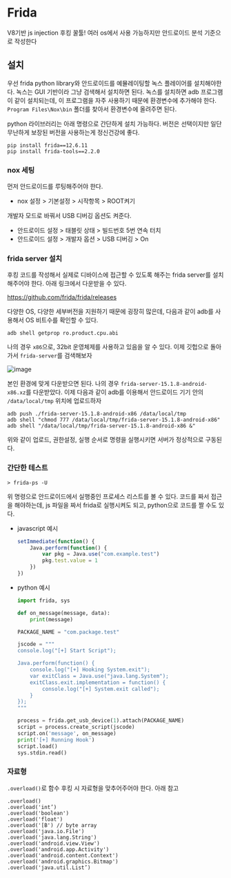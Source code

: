 # Frida
V8기반 js injection 후킹 꿀툴! 여러 os에서 사용 가능하지만 안드로이드 분석 기준으로 작성한다

## 설치
우선 frida python library와 안드로이드를 예뮬레이팅할 녹스 플레이어를 설치해야한다. 녹스는 GUI 기반이라 그냥 검색해서 설치하면 된다. 녹스를 설치하면 adb 프로그램이 같이 설치되는데, 이 프로그램을 자주 사용하기 때문에 환경변수에 추가해야 한다. `Program Files\Nox\bin` 폴더를 찾아서 환경변수에 올려주면 된다.

python 라이브러리는 아래 명령으로 간단하게 설치 가능하다. 버전은 선택이지만 일단 무난하게 보장된 버전을 사용하는게 정신건강에 좋다.
```
pip install frida==12.6.11
pip install frida-tools==2.2.0
```

### nox 세팅
먼저 안드로이드를 루팅해주어야 한다.  
- nox 설정 > 기본설정 > 시작항목 > ROOT켜기


개발자 모드로 바꿔서 USB 디버깅 옵션도 켜준다.
- 안드로이드 설정 > 태블릿 상태 > 빌드번호 5번 연속 터치
- 안드로이드 설정 > 개발자 옵션 > USB 디버깅 > On


### frida server 설치
후킹 코드를 작성해서 실제로 디바이스에 접근할 수 있도록 해주는 frida server를 설치해주어야 한다. 아래 링크에서 다운받을 수 있다.

https://github.com/frida/frida/releases

다양한 OS, 다양한 세부버전을 지원하기 때문에 굉장히 많은데, 다음과 같이 adb를 사용해서 OS 비트수를 확인할 수 있다.
```
adb shell getprop ro.product.cpu.abi
```
나의 경우 `x86`으로, 32bit 운영체제를 사용하고 있음을 알 수 있다. 이제 깃헙으로 돌아가서 `frida-server`를 검색해보자

![image](https://user-images.githubusercontent.com/44149738/138778058-8c5733ee-5159-4db8-99e2-3f97c412218b.png)

본인 환경에 맞게 다운받으면 된다. 나의 경우 `frida-server-15.1.8-android-x86.xz`를 다운받았다. 이제 다음과 같이 adb를 이용해서 안드로이드 기기 안의 `/data/local/tmp` 위치에 업로드하자

```
adb push ./frida-server-15.1.8-android-x86 /data/local/tmp
adb shell "chmod 777 /data/local/tmp/frida-server-15.1.8-android-x86"
adb shell "/data/local/tmp/frida-server-15.1.8-android-x86 &"
```
위와 같이 업로드, 권한설정, 실행 순서로 명령을 실행시키면 서버가 정상적으로 구동된다.

### 간단한 테스트
```
> frida-ps -U
```
위 명령으로 안드로이드에서 실행중인 프로세스 리스트를 볼 수 있다. 코드를 짜서 접근을 해야하는데, js 파일을 짜서 frida로 실행시켜도 되고, python으로 코드를 짤 수도 있다.
- javascript 예시
    ```javascript
    setImmediate(function() {
        Java.perform(function() {
            var pkg = Java.use("com.example.test")
            pkg.test.value = 1
        }) 
    })
    ```
- python 예시
    ```python
    import frida, sys

    def on_message(message, data):
        print(message)

    PACKAGE_NAME = "com.package.test"

    jscode = """
    console.log("[+] Start Script");

    Java.perform(function() {
        console.log("[+] Hooking System.exit");
        var exitClass = Java.use("java.lang.System");
        exitClass.exit.implementation = function() {
            console.log("[+] System.exit called");
        }
    });
    """

    process = frida.get_usb_device(1).attach(PACKAGE_NAME)
    script = process.create_script(jscode)
    script.on('message', on_message)
    print('[+] Running Hook')
    script.load()
    sys.stdin.read()
    ```

### 자료형
`.overload()`로 함수 후킹 시 자료형을 맞추어주어야 한다. 아래 참고
```
.overload() 
.overload('int’) 
.overload('boolean') 
.overload('float') 
.overload('[B') // byte array
.overload('java.io.File') 
.overload('java.lang.String') 
.overload('android.view.View') 
.overload('android.app.Activity') 
.overload('android.content.Context')
.overload('android.graphics.Bitmap') 
.overload('java.util.List’)
```
